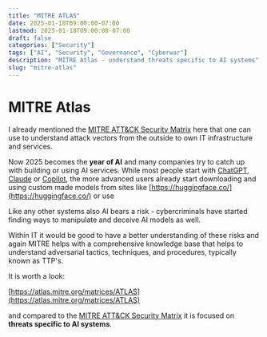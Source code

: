 ```yaml
---
title: "MITRE ATLAS"
date: 2025-01-18T09:00:00-07:00
lastmod: 2025-01-18T09:00:00-07:00
draft: false
categories: ["Security"]
tags: ["AI", "Security", "Governance", "Cyberwar"]
description: "MITRE Atlas - understand threats specific to AI systems"
slug: "mitre-atlas"
---
```


# MITRE Atlas

I already mentioned the [MITRE ATT&CK Security Matrix](https://attack.mitre.org/matrices/enterprise/) here that one can use to understand attack vectors from the outside to own IT infrastructure and services. 

Now 2025 becomes the **year of AI** and many companies try to catch up with building or using AI services. While most people start with [ChatGPT](https://openai.com/index/chatgpt/), [Claude](https://claude.ai/) or [Copilot](https://copilot.microsoft.com/), the more advanced users already start downloading and using custom made models from sites like [https://huggingface.co/](https://huggingface.co/) or use 

Like any other systems also AI bears a risk - cybercriminals have started finding ways to manipulate and deceive AI models as well. 

Within IT it would be good to have a better understanding of these risks and again MITRE helps with a comprehensive knowledge base that helps to understand adversarial tactics, techniques, and procedures, typically known as TTP's. 

It is worth a look:

[https://atlas.mitre.org/matrices/ATLAS](https://atlas.mitre.org/matrices/ATLAS)

and compared to the [MITRE ATT&CK Security Matrix](https://attack.mitre.org/matrices/enterprise/) it is focused on **threats specific to AI systems**.

